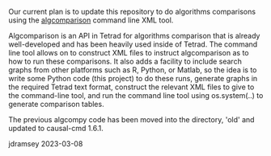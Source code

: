 Our current plan is to update this repository to do algorithms comparisons using the [algcomparison](https://dl.acm.org/doi/abs/10.5555/3455716.3455954) command line XML tool.

Algcomparison is an API in Tetrad for algorithms comparison that is already well-developed and has been heavily used inside of Tetrad. The command line tool allows on to construct XML files to instruct algcomparison as to how to run these comparisons. It also adds a facility to include search graphs from other platforms such as R, Python, or Matlab, so the idea is to write some Python code (this project) to do these runs, generate graphs in the required Tetrad text format, construct the relevant XML files to give to the command-line tool, and run the command line tool using os.system(..) to generate comparison tables.

The previous algcompy code has been moved into the directory, 'old' and updated to causal-cmd 1.6.1.

jdramsey 2023-03-08
